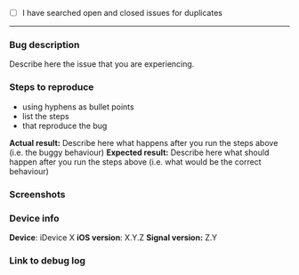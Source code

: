 <!-- This is a bug report template. By following the instructions below and filling out the sections with your information, you will help the developers to get all the necessary data to fix your issue.
You can also preview your report before submitting it. You may remove sections that aren't relevant to your particular case.

Before we begin, please note that this tracker is only for issues, not questions or comments.

If you are looking for support, please see our support center instead:
http://support.whispersystems.org/
or email support@whispersystems.org

Let's begin with a checklist: please replace the empty checkbox [ ] below with a checked one [x] to indicate that you have searched for existing issues -->

- [ ] I have searched open and closed issues for duplicates

----------------------------------------

### Bug description
Describe here the issue that you are experiencing.

### Steps to reproduce
- using hyphens as bullet points
- list the steps
- that reproduce the bug

**Actual result:** Describe here what happens after you run the steps above (i.e. the buggy behaviour)
**Expected result:** Describe here what should happen after you run the steps above (i.e. what would be the correct behaviour)

### Screenshots
<!-- you can drag and drop images below -->


### Device info
<!-- replace the examples with your info -->
**Device**: iDevice X
**iOS version**: X.Y.Z
**Signal version:** Z.Y

### Link to debug log
<!-- ensure that "Enable Debug Log" is on in Signal's settings then make the bug happen and immediately after that tap "Submit Debug Log" from settings and paste the link below -->
